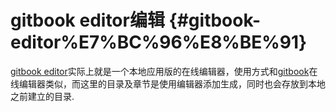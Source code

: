 # gitbook editor编辑 {#gitbook-editor%E7%BC%96%E8%BE%91}

[gitbook editor](https://github.com/GitbookIO/editor/releases)实际上就是一个本地应用版的在线编辑器，使用方式和[gitbook](https://yuzeshan.gitbooks.io/gitbook-studying/book/gitbook.com)在线编辑器类似，而这里的目录及章节是使用编辑器添加生成，同时也会存放到本地之前建立的目录.

